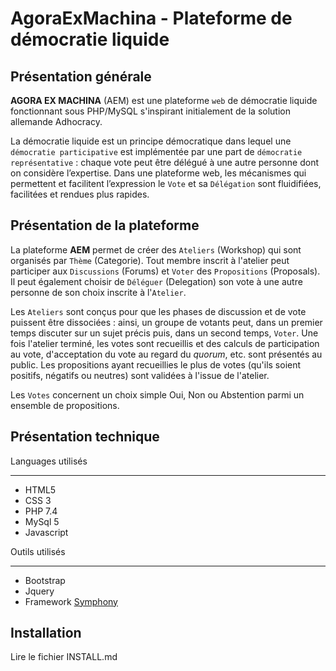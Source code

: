 AgoraExMachina - Plateforme de démocratie liquide
==========================================================

Présentation générale
------------------------
**AGORA EX MACHINA** (AEM) est une plateforme `web` de démocratie liquide fonctionnant sous PHP/MySQL s'inspirant initialement de la solution allemande Adhocracy.

La démocratie liquide est un principe démocratique dans lequel une `démocratie participative` est implémentée par une part de `démocratie représentative` : chaque vote peut être délégué à une autre personne dont on considère l’expertise. Dans une plateforme web, les mécanismes qui permettent et facilitent l’expression le `Vote` et sa `Délégation` sont fluidifiées, facilitées et rendues plus rapides.

Présentation de la plateforme
-----------------------------
La plateforme **AEM** permet de créer des `Ateliers` (Workshop) qui sont organisés par `Thème` (Categorie). Tout membre inscrit à l'atelier peut participer aux `Discussions` (Forums) et `Voter` des `Propositions` (Proposals). Il peut également choisir de `Déléguer` (Delegation) son vote à une autre personne de son choix inscrite à l'`Atelier`. 

Les `Ateliers` sont conçus pour que les phases de discussion et de vote puissent être dissociées : ainsi, un groupe de votants peut, dans un premier temps discuter sur un sujet précis puis, dans un second temps, `Voter`. Une fois l'atelier terminé, les votes sont recueillis et des calculs de participation au vote, d'acceptation du vote au regard du *quorum*, etc. sont présentés au public. Les propositions ayant recueillies le plus de votes (qu'ils soient positifs, négatifs ou neutres) sont validées à l'issue de l'atelier.

Les `Votes` concernent un choix simple Oui, Non ou Abstention parmi un ensemble de propositions.


Présentation technique
---------------------------

Languages utilisés
*********************
* HTML5
* CSS 3
* PHP 7.4
* MySql 5
* Javascript


Outils utilisés
*********************
* Bootstrap
* Jquery
* Framework [Symphony](https://symfony.com/ "lien vers symphony")
 

Installation
-----------------
Lire le fichier INSTALL.md


